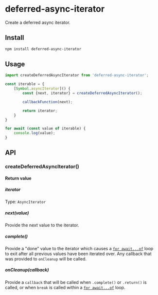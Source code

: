 # deferred-async-iterator

Create a deferred async iterator.

## Install

```sh
npm install deferred-async-iterator
```

## Usage

```js
import createDeferredAsyncIterator from 'deferred-async-iterator';

const iterable = {
	[Symbol.asyncIterator]() {
		const {next, iterator} = createDeferredAsyncIterator();

		callbackFunction(next);

		return iterator;
	}
}

for await (const value of iterable) {
	console.log(value);
}
```

## API

### createDeferredAsyncIterator()

#### Return value

##### iterator

Type: `AsyncIterator`

##### next(value)

Provide the next value to the iterator.

##### complete()

Provide a "done" value to the iterator which causes a [`for await...of`](https://developer.mozilla.org/en-US/docs/Web/JavaScript/Reference/Statements/for-await...of) loop to exit after all previous values have been iterated over. Any callback that was provided to `onCleanup` will be called.

##### onCleanup(callback)

Provide a `callback` that will be called when `.complete()` or `.return()` is called, or when `break` is called within a [`for await...of`](https://developer.mozilla.org/en-US/docs/Web/JavaScript/Reference/Statements/for-await...of) loop.
